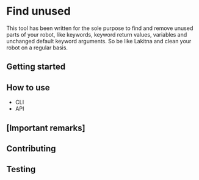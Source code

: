 # Find unused

This tool has been written for the sole purpose to find and remove unused parts of your robot, like keywords, keyword return values, variables and unchanged default keyword arguments.
So be like Lakitna and clean your robot on a regular basis. 


## Getting started

## How to use

- CLI
- API

## [Important remarks]

## Contributing

## Testing

